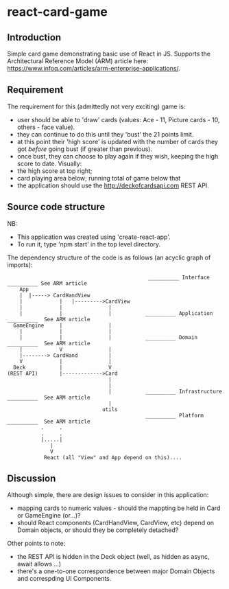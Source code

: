 # react-card-game

## Introduction
Simple card game demonstrating basic use of React in JS. Supports the Architectural Reference Model (ARM) article 
here: https://www.infoq.com/articles/arm-enterprise-applications/.

## Requirement
The requirement for this (admittedly not very exciting) game is:
* user should be able to 'draw' cards (values: Ace - 11, Picture cards - 10, others - face value).
* they can continue to do this until they 'bust' the 21 points limit.
* at this point their 'high score' is updated with the number of cards they got *before* going bust (if greater than previous).
* once bust, they can choose to play again if they wish, keeping the high score to date.
Visually:
* the high score at top right; 
* card playing area below; running total of game below that
* the application should use the http://deckofcardsapi.com REST API.


## Source code structure
NB: 
* This application was created using 'create-react-app'. 
* To run it, type 'npm start' in the top level directory.

The dependency structure of the code is as follows (an acyclic graph of imports):

```
                                              __________ Interface __________ See ARM article
    App
    |  |-----> CardHandView
    |            |   |--------->CardView
    |            |               |
    |            |               |           __________ Application __________  See ARM article
  GameEngine     |               |
    |            |               |
    |            |               |           __________ Domain __________  See ARM article
    |            V               |           
    |--------> CardHand          |
    V            |               |
  Deck           |               V
(REST API)       |------------->Card      
                                 |
                                 |
                                 |           __________ Infrastructure __________  See ARM article
                                 |
                               utils
                                             __________ Platform __________  See ARM article
           .     .
           .     .
           |.....|
              |
              V
            React (all "View" and App depend on this)....
```

## Discussion
Although simple, there are design issues to consider in this application:
* mapping cards to numeric values - should the mappting be held in Card or GameEngine (or...)?
* should React components (CardHandView, CardView, etc) depend on Domain objects, or should they be completely detached?

Other points to note:
* the REST API is hidden in the Deck object (well, as hidden as async, await allows ...)
* there's a one-to-one correspondence between major Domain Objects and correspding UI Components.

